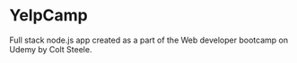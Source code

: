 # YelpCamp
Full stack node.js app created as a part of the Web developer bootcamp on Udemy by Colt Steele.
